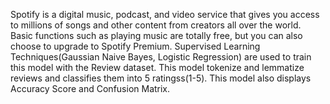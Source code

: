 Spotify is a digital music, podcast, and video service that gives you access to millions of songs and other content from creators all over the world. Basic functions such as playing music are totally free, but you can also choose to upgrade to Spotify Premium. 
Supervised Learning Techniques(Gaussian Naive Bayes, Logistic Regression) are used to train this model with the Review dataset. This model tokenize and lemmatize reviews and classifies them into 5 ratingss(1-5). This model also displays Accuracy Score and Confusion Matrix.
